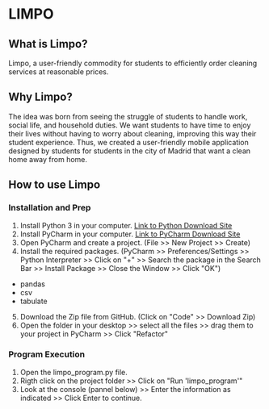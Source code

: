 # LIMPO
## What is Limpo?
Limpo, a user-friendly commodity for students to efficiently order cleaning services at reasonable prices.

## Why Limpo?
The idea was born from seeing the struggle of students to handle work, social life, and household duties. We want students to have time to enjoy their lives without having to worry about cleaning, improving this way their student experience. Thus, we created a user-friendly mobile application designed by students for students in the city of Madrid that want a clean home away from home. 

## How to use Limpo
### Installation and Prep
1. Install Python 3 in your computer. [Link to Python Download Site](https://www.python.org/downloads/)
2. Install PyCharm in your computer. [Link to PyCharm Download Site](https://www.jetbrains.com/pycharm/download/#section=mac)
3. Open PyCharm and create a project. (File >> New Project >> Create)
4. Install the required packages. (PyCharm >> Preferences/Settings >> Python Interpreter >> Click on "+" >> Search the package in the Search Bar >> Install Package >> Close the Window >> Click "OK")
 - pandas
 - csv
 - tabulate
 5. Download the Zip file from GitHub. (Click on "Code" >> Download Zip)
 6. Open the folder in your desktop >> select all the files >> drag them to your project in PyCharm >> Click "Refactor"
 
 ### Program Execution
 1. Open the limpo_program.py file. 
 2. Rigth click on the project folder >> Click on "Run 'limpo_program'"
 3. Look at the console (pannel below) >> Enter the information as indicated >> Click Enter to continue.

 







